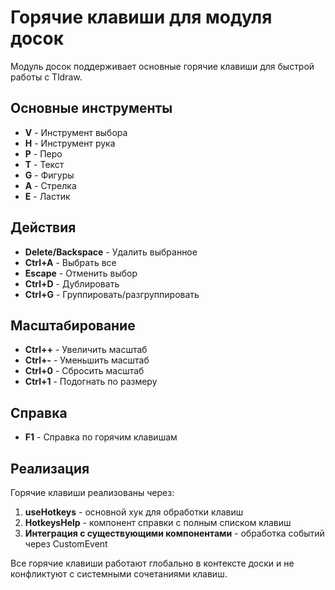 # Горячие клавиши для модуля досок

Модуль досок поддерживает основные горячие клавиши для быстрой работы с Tldraw.

## Основные инструменты

- **V** - Инструмент выбора
- **H** - Инструмент рука
- **P** - Перо
- **T** - Текст
- **G** - Фигуры
- **A** - Стрелка
- **E** - Ластик

## Действия

- **Delete/Backspace** - Удалить выбранное
- **Ctrl+A** - Выбрать все
- **Escape** - Отменить выбор
- **Ctrl+D** - Дублировать
- **Ctrl+G** - Группировать/разгруппировать

## Масштабирование

- **Ctrl++** - Увеличить масштаб
- **Ctrl+-** - Уменьшить масштаб
- **Ctrl+0** - Сбросить масштаб
- **Ctrl+1** - Подогнать по размеру

## Справка

- **F1** - Справка по горячим клавишам

## Реализация

Горячие клавиши реализованы через:

1. **useHotkeys** - основной хук для обработки клавиш
2. **HotkeysHelp** - компонент справки с полным списком клавиш
3. **Интеграция с существующими компонентами** - обработка событий через CustomEvent

Все горячие клавиши работают глобально в контексте доски и не конфликтуют с системными сочетаниями клавиш.
